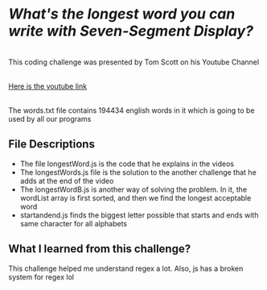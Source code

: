 # *What's the longest word you can write with Seven-Segment Display?*
<br>
This coding challenge was presented by Tom Scott on his Youtube Channel
<br><br>

[Here is the youtube link](https://www.youtube.com/watch?v=zp4BMR88260)

<br>
The words.txt file contains 194434 english words in it which is going to be used by all our programs
<br>

## File Descriptions

- The file longestWord.js is the code that he explains in the videos
- The longestWords.js file is the solution to the another challenge that he adds at the end of the video
- The longestWordB.js is another way of solving the problem. In it, the wordList array is first sorted, and then we find the longest acceptable word
- startandend.js finds the biggest letter possible that starts and ends with same character for all alphabets

## What I learned from this challenge?

This challenge helped me understand regex a lot. Also, js has a broken system for regex lol
